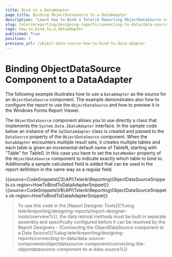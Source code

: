 ```yaml
---
title: Bind to a DataAdapter
page_title: Binding ObjectDataSource to a DataAdapter
description: "Learn how to Bind a Telerik Reporting ObjectDataSource compoenent to a DataAdapter after creating it with code."
slug: telerikreporting/designing-reports/connecting-to-data/data-source-components/objectdatasource-component/how-to/how-to-bind-to-a-dataadapter
tags: how,to,bind,to,a,dataadapter
published: True
position: 3
previous_url: /object-data-source-how-to-bind-to-data-adapter
---
```


# Binding ObjectDataSource Component to a DataAdapter

The following example illustrates how to use a `DataAdapter` as the source for an `ObjectDataSource` component. The example demonstrates also how to configure the report to use the `ObjectDataSource` and how to preview it in the Windows Forms Report Viewer.

The `ObjectDataSource` component allows you to use directly a class that implements the `System.Data.IDataAdapter` interface. In the sample code below an instance of the `SqlDataAdapter` class is created and passed to the `DataSource` property of the `ObjectDataSource` component. When the `DataAdapter` encounters multiple result sets, it creates multiple tables and each table is given an incremental default name of TableN, starting with "Table" for Table0. In this case you have to set the `DataMember` property of the `ObjectDataSource` component to indicate exactly which table to bind to. Additionally a sample calculated field is added that can be used in the report definition in the same way as a regular field.

{{source=CodeSnippets\CS\API\Telerik\Reporting\ObjectDataSourceSnippets.cs region=HowToBindToDataAdapterSnippet}}
{{source=CodeSnippets\VB\API\Telerik\Reporting\ObjectDataSourceSnippets.vb region=HowToBindToDataAdapterSnippet}}

> To use this code in the [Report Designer Tools]({%slug telerikreporting/designing-reports/report-designer-tools/overview%}), the data retrival methods must be built in separate assembly and specifically configured before it can be resolved by the Report Designers - [Connecting the ObjectDataSource component to a Data Source]({%slug telerikreporting/designing-reports/connecting-to-data/data-source-components/objectdatasource-component/connecting-the-objectdatasource-component-to-a-data-source%})
